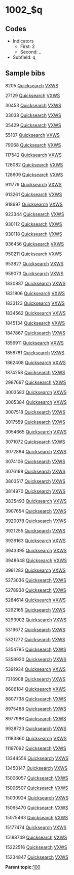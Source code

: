 # 1002\_$q

## Codes

-   Indicators
    -   First: 2
    -   Second: \_
-   Subfield: q

## Sample bibs

8205 [Quicksearch](https://search.library.yale.edu/catalog/8205) [VXWS](http://prodorbis.library.yale.edu:7014/vxws/GetHoldingsService?bibId=8205)

27129 [Quicksearch](https://search.library.yale.edu/catalog/27129) [VXWS](http://prodorbis.library.yale.edu:7014/vxws/GetHoldingsService?bibId=27129)

30453 [Quicksearch](https://search.library.yale.edu/catalog/30453) [VXWS](http://prodorbis.library.yale.edu:7014/vxws/GetHoldingsService?bibId=30453)

33038 [Quicksearch](https://search.library.yale.edu/catalog/33038) [VXWS](http://prodorbis.library.yale.edu:7014/vxws/GetHoldingsService?bibId=33038)

35429 [Quicksearch](https://search.library.yale.edu/catalog/35429) [VXWS](http://prodorbis.library.yale.edu:7014/vxws/GetHoldingsService?bibId=35429)

55107 [Quicksearch](https://search.library.yale.edu/catalog/55107) [VXWS](http://prodorbis.library.yale.edu:7014/vxws/GetHoldingsService?bibId=55107)

79068 [Quicksearch](https://search.library.yale.edu/catalog/79068) [VXWS](http://prodorbis.library.yale.edu:7014/vxws/GetHoldingsService?bibId=79068)

117542 [Quicksearch](https://search.library.yale.edu/catalog/117542) [VXWS](http://prodorbis.library.yale.edu:7014/vxws/GetHoldingsService?bibId=117542)

126082 [Quicksearch](https://search.library.yale.edu/catalog/126082) [VXWS](http://prodorbis.library.yale.edu:7014/vxws/GetHoldingsService?bibId=126082)

128609 [Quicksearch](https://search.library.yale.edu/catalog/128609) [VXWS](http://prodorbis.library.yale.edu:7014/vxws/GetHoldingsService?bibId=128609)

911779 [Quicksearch](https://search.library.yale.edu/catalog/911779) [VXWS](http://prodorbis.library.yale.edu:7014/vxws/GetHoldingsService?bibId=911779)

913261 [Quicksearch](https://search.library.yale.edu/catalog/913261) [VXWS](http://prodorbis.library.yale.edu:7014/vxws/GetHoldingsService?bibId=913261)

918697 [Quicksearch](https://search.library.yale.edu/catalog/918697) [VXWS](http://prodorbis.library.yale.edu:7014/vxws/GetHoldingsService?bibId=918697)

923344 [Quicksearch](https://search.library.yale.edu/catalog/923344) [VXWS](http://prodorbis.library.yale.edu:7014/vxws/GetHoldingsService?bibId=923344)

930112 [Quicksearch](https://search.library.yale.edu/catalog/930112) [VXWS](http://prodorbis.library.yale.edu:7014/vxws/GetHoldingsService?bibId=930112)

930118 [Quicksearch](https://search.library.yale.edu/catalog/930118) [VXWS](http://prodorbis.library.yale.edu:7014/vxws/GetHoldingsService?bibId=930118)

936456 [Quicksearch](https://search.library.yale.edu/catalog/936456) [VXWS](http://prodorbis.library.yale.edu:7014/vxws/GetHoldingsService?bibId=936456)

950211 [Quicksearch](https://search.library.yale.edu/catalog/950211) [VXWS](http://prodorbis.library.yale.edu:7014/vxws/GetHoldingsService?bibId=950211)

953827 [Quicksearch](https://search.library.yale.edu/catalog/953827) [VXWS](http://prodorbis.library.yale.edu:7014/vxws/GetHoldingsService?bibId=953827)

959073 [Quicksearch](https://search.library.yale.edu/catalog/959073) [VXWS](http://prodorbis.library.yale.edu:7014/vxws/GetHoldingsService?bibId=959073)

1830887 [Quicksearch](https://search.library.yale.edu/catalog/1830887) [VXWS](http://prodorbis.library.yale.edu:7014/vxws/GetHoldingsService?bibId=1830887)

1831806 [Quicksearch](https://search.library.yale.edu/catalog/1831806) [VXWS](http://prodorbis.library.yale.edu:7014/vxws/GetHoldingsService?bibId=1831806)

1833123 [Quicksearch](https://search.library.yale.edu/catalog/1833123) [VXWS](http://prodorbis.library.yale.edu:7014/vxws/GetHoldingsService?bibId=1833123)

1834562 [Quicksearch](https://search.library.yale.edu/catalog/1834562) [VXWS](http://prodorbis.library.yale.edu:7014/vxws/GetHoldingsService?bibId=1834562)

1845134 [Quicksearch](https://search.library.yale.edu/catalog/1845134) [VXWS](http://prodorbis.library.yale.edu:7014/vxws/GetHoldingsService?bibId=1845134)

1847867 [Quicksearch](https://search.library.yale.edu/catalog/1847867) [VXWS](http://prodorbis.library.yale.edu:7014/vxws/GetHoldingsService?bibId=1847867)

1856911 [Quicksearch](https://search.library.yale.edu/catalog/1856911) [VXWS](http://prodorbis.library.yale.edu:7014/vxws/GetHoldingsService?bibId=1856911)

1858781 [Quicksearch](https://search.library.yale.edu/catalog/1858781) [VXWS](http://prodorbis.library.yale.edu:7014/vxws/GetHoldingsService?bibId=1858781)

1862408 [Quicksearch](https://search.library.yale.edu/catalog/1862408) [VXWS](http://prodorbis.library.yale.edu:7014/vxws/GetHoldingsService?bibId=1862408)

1874258 [Quicksearch](https://search.library.yale.edu/catalog/1874258) [VXWS](http://prodorbis.library.yale.edu:7014/vxws/GetHoldingsService?bibId=1874258)

2987697 [Quicksearch](https://search.library.yale.edu/catalog/2987697) [VXWS](http://prodorbis.library.yale.edu:7014/vxws/GetHoldingsService?bibId=2987697)

3003583 [Quicksearch](https://search.library.yale.edu/catalog/3003583) [VXWS](http://prodorbis.library.yale.edu:7014/vxws/GetHoldingsService?bibId=3003583)

3005384 [Quicksearch](https://search.library.yale.edu/catalog/3005384) [VXWS](http://prodorbis.library.yale.edu:7014/vxws/GetHoldingsService?bibId=3005384)

3007518 [Quicksearch](https://search.library.yale.edu/catalog/3007518) [VXWS](http://prodorbis.library.yale.edu:7014/vxws/GetHoldingsService?bibId=3007518)

3017559 [Quicksearch](https://search.library.yale.edu/catalog/3017559) [VXWS](http://prodorbis.library.yale.edu:7014/vxws/GetHoldingsService?bibId=3017559)

3054665 [Quicksearch](https://search.library.yale.edu/catalog/3054665) [VXWS](http://prodorbis.library.yale.edu:7014/vxws/GetHoldingsService?bibId=3054665)

3071072 [Quicksearch](https://search.library.yale.edu/catalog/3071072) [VXWS](http://prodorbis.library.yale.edu:7014/vxws/GetHoldingsService?bibId=3071072)

3072884 [Quicksearch](https://search.library.yale.edu/catalog/3072884) [VXWS](http://prodorbis.library.yale.edu:7014/vxws/GetHoldingsService?bibId=3072884)

3074106 [Quicksearch](https://search.library.yale.edu/catalog/3074106) [VXWS](http://prodorbis.library.yale.edu:7014/vxws/GetHoldingsService?bibId=3074106)

3076198 [Quicksearch](https://search.library.yale.edu/catalog/3076198) [VXWS](http://prodorbis.library.yale.edu:7014/vxws/GetHoldingsService?bibId=3076198)

3803517 [Quicksearch](https://search.library.yale.edu/catalog/3803517) [VXWS](http://prodorbis.library.yale.edu:7014/vxws/GetHoldingsService?bibId=3803517)

3814970 [Quicksearch](https://search.library.yale.edu/catalog/3814970) [VXWS](http://prodorbis.library.yale.edu:7014/vxws/GetHoldingsService?bibId=3814970)

3835493 [Quicksearch](https://search.library.yale.edu/catalog/3835493) [VXWS](http://prodorbis.library.yale.edu:7014/vxws/GetHoldingsService?bibId=3835493)

3907654 [Quicksearch](https://search.library.yale.edu/catalog/3907654) [VXWS](http://prodorbis.library.yale.edu:7014/vxws/GetHoldingsService?bibId=3907654)

3920078 [Quicksearch](https://search.library.yale.edu/catalog/3920078) [VXWS](http://prodorbis.library.yale.edu:7014/vxws/GetHoldingsService?bibId=3920078)

3921255 [Quicksearch](https://search.library.yale.edu/catalog/3921255) [VXWS](http://prodorbis.library.yale.edu:7014/vxws/GetHoldingsService?bibId=3921255)

3926163 [Quicksearch](https://search.library.yale.edu/catalog/3926163) [VXWS](http://prodorbis.library.yale.edu:7014/vxws/GetHoldingsService?bibId=3926163)

3943395 [Quicksearch](https://search.library.yale.edu/catalog/3943395) [VXWS](http://prodorbis.library.yale.edu:7014/vxws/GetHoldingsService?bibId=3943395)

3948648 [Quicksearch](https://search.library.yale.edu/catalog/3948648) [VXWS](http://prodorbis.library.yale.edu:7014/vxws/GetHoldingsService?bibId=3948648)

3981283 [Quicksearch](https://search.library.yale.edu/catalog/3981283) [VXWS](http://prodorbis.library.yale.edu:7014/vxws/GetHoldingsService?bibId=3981283)

5273036 [Quicksearch](https://search.library.yale.edu/catalog/5273036) [VXWS](http://prodorbis.library.yale.edu:7014/vxws/GetHoldingsService?bibId=5273036)

5278938 [Quicksearch](https://search.library.yale.edu/catalog/5278938) [VXWS](http://prodorbis.library.yale.edu:7014/vxws/GetHoldingsService?bibId=5278938)

5284614 [Quicksearch](https://search.library.yale.edu/catalog/5284614) [VXWS](http://prodorbis.library.yale.edu:7014/vxws/GetHoldingsService?bibId=5284614)

5292165 [Quicksearch](https://search.library.yale.edu/catalog/5292165) [VXWS](http://prodorbis.library.yale.edu:7014/vxws/GetHoldingsService?bibId=5292165)

5293902 [Quicksearch](https://search.library.yale.edu/catalog/5293902) [VXWS](http://prodorbis.library.yale.edu:7014/vxws/GetHoldingsService?bibId=5293902)

5319672 [Quicksearch](https://search.library.yale.edu/catalog/5319672) [VXWS](http://prodorbis.library.yale.edu:7014/vxws/GetHoldingsService?bibId=5319672)

5321272 [Quicksearch](https://search.library.yale.edu/catalog/5321272) [VXWS](http://prodorbis.library.yale.edu:7014/vxws/GetHoldingsService?bibId=5321272)

5354795 [Quicksearch](https://search.library.yale.edu/catalog/5354795) [VXWS](http://prodorbis.library.yale.edu:7014/vxws/GetHoldingsService?bibId=5354795)

5358920 [Quicksearch](https://search.library.yale.edu/catalog/5358920) [VXWS](http://prodorbis.library.yale.edu:7014/vxws/GetHoldingsService?bibId=5358920)

5391934 [Quicksearch](https://search.library.yale.edu/catalog/5391934) [VXWS](http://prodorbis.library.yale.edu:7014/vxws/GetHoldingsService?bibId=5391934)

7316908 [Quicksearch](https://search.library.yale.edu/catalog/7316908) [VXWS](http://prodorbis.library.yale.edu:7014/vxws/GetHoldingsService?bibId=7316908)

8606184 [Quicksearch](https://search.library.yale.edu/catalog/8606184) [VXWS](http://prodorbis.library.yale.edu:7014/vxws/GetHoldingsService?bibId=8606184)

8807738 [Quicksearch](https://search.library.yale.edu/catalog/8807738) [VXWS](http://prodorbis.library.yale.edu:7014/vxws/GetHoldingsService?bibId=8807738)

8975488 [Quicksearch](https://search.library.yale.edu/catalog/8975488) [VXWS](http://prodorbis.library.yale.edu:7014/vxws/GetHoldingsService?bibId=8975488)

8977986 [Quicksearch](https://search.library.yale.edu/catalog/8977986) [VXWS](http://prodorbis.library.yale.edu:7014/vxws/GetHoldingsService?bibId=8977986)

9928723 [Quicksearch](https://search.library.yale.edu/catalog/9928723) [VXWS](http://prodorbis.library.yale.edu:7014/vxws/GetHoldingsService?bibId=9928723)

11183860 [Quicksearch](https://search.library.yale.edu/catalog/11183860) [VXWS](http://prodorbis.library.yale.edu:7014/vxws/GetHoldingsService?bibId=11183860)

11197092 [Quicksearch](https://search.library.yale.edu/catalog/11197092) [VXWS](http://prodorbis.library.yale.edu:7014/vxws/GetHoldingsService?bibId=11197092)

13344556 [Quicksearch](https://search.library.yale.edu/catalog/13344556) [VXWS](http://prodorbis.library.yale.edu:7014/vxws/GetHoldingsService?bibId=13344556)

13450147 [Quicksearch](https://search.library.yale.edu/catalog/13450147) [VXWS](http://prodorbis.library.yale.edu:7014/vxws/GetHoldingsService?bibId=13450147)

15006057 [Quicksearch](https://search.library.yale.edu/catalog/15006057) [VXWS](http://prodorbis.library.yale.edu:7014/vxws/GetHoldingsService?bibId=15006057)

15006507 [Quicksearch](https://search.library.yale.edu/catalog/15006507) [VXWS](http://prodorbis.library.yale.edu:7014/vxws/GetHoldingsService?bibId=15006507)

15030924 [Quicksearch](https://search.library.yale.edu/catalog/15030924) [VXWS](http://prodorbis.library.yale.edu:7014/vxws/GetHoldingsService?bibId=15030924)

15065470 [Quicksearch](https://search.library.yale.edu/catalog/15065470) [VXWS](http://prodorbis.library.yale.edu:7014/vxws/GetHoldingsService?bibId=15065470)

15075463 [Quicksearch](https://search.library.yale.edu/catalog/15075463) [VXWS](http://prodorbis.library.yale.edu:7014/vxws/GetHoldingsService?bibId=15075463)

15177474 [Quicksearch](https://search.library.yale.edu/catalog/15177474) [VXWS](http://prodorbis.library.yale.edu:7014/vxws/GetHoldingsService?bibId=15177474)

15188749 [Quicksearch](https://search.library.yale.edu/catalog/15188749) [VXWS](http://prodorbis.library.yale.edu:7014/vxws/GetHoldingsService?bibId=15188749)

15222516 [Quicksearch](https://search.library.yale.edu/catalog/15222516) [VXWS](http://prodorbis.library.yale.edu:7014/vxws/GetHoldingsService?bibId=15222516)

15234847 [Quicksearch](https://search.library.yale.edu/catalog/15234847) [VXWS](http://prodorbis.library.yale.edu:7014/vxws/GetHoldingsService?bibId=15234847)

**Parent topic:**[100](../../tags/100/100.md)

